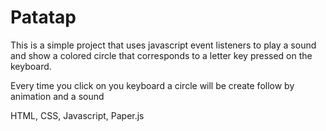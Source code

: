# Patatap
This is a simple project that uses javascript event listeners to play a sound and show a colored circle that corresponds to a letter key pressed on the keyboard.

Every time you click on you keyboard a circle will be create follow by animation and a sound

HTML, CSS, Javascript, Paper.js
